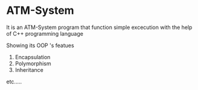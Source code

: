 # ATM-System

It is an ATM-System program that function simple excecution with the help of C++ programming language

Showing its OOP 's featues 

1. Encapsulation 
2. Polymorphism
3. Inheritance 

etc.....

